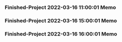 ### Finished-Project 2022-03-16 11:00:01 Memo
### Finished-Project 2022-03-16 15:00:01 Memo
### Finished-Project 2022-03-16 16:00:01 Memo
